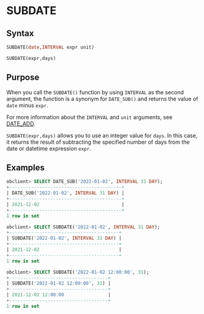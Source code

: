 # SUBDATE

## Syntax

```sql
SUBDATE(date,INTERVAL expr unit)

SUBDATE(expr,days)
```

## Purpose

When you call the `SUBDATE()` function by using `INTERVAL` as the second argument, the function is a synonym for `DATE_SUB()` and returns the value of `date` minus `expr`.

For more information about the `INTERVAL` and `unit` arguments, see [DATE_ADD](../100.date-and-time-functions-of-mysql-mode/900.date-add-of-mysql-mode.md).

`SUBDATE(expr,days)` allows you to use an integer value for `days`. In this case, it returns the result of subtracting the specified number of days from the date or datetime expression `expr`.

## Examples

```sql
obclient> SELECT DATE_SUB('2022-01-02', INTERVAL 31 DAY);
+-----------------------------------------+
| DATE_SUB('2022-01-02', INTERVAL 31 DAY) |
+-----------------------------------------+
| 2021-12-02                              |
+-----------------------------------------+
1 row in set

obclient> SELECT SUBDATE('2022-01-02', INTERVAL 31 DAY);
+----------------------------------------+
| SUBDATE('2022-01-02', INTERVAL 31 DAY) |
+----------------------------------------+
| 2021-12-02                             |
+----------------------------------------+
1 row in set

obclient> SELECT SUBDATE('2022-01-02 12:00:00', 31);
+------------------------------------+
| SUBDATE('2022-01-02 12:00:00', 31) |
+------------------------------------+
| 2021-12-02 12:00:00                |
+------------------------------------+
1 row in set
```
